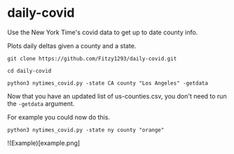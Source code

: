 # daily-covid

Use the New York Time's covid data to get up to date county info.

Plots daily deltas given a county and a state.

`git clone https://github.com/Fitzy1293/daily-covid.git`

`cd daily-covid`

`python3 nytimes_covid.py -state CA county "Los Angeles" -getdata`

Now that you have an updated list of us-counties.csv, you don't need to run the `-getdata` argument.

For example you could now do this.

`python3 nytimes_covid.py -state ny county "orange"`

!(Example)[example.png]

